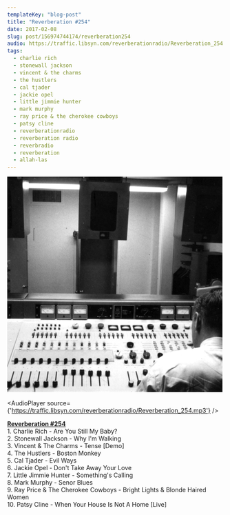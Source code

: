 ```yaml
---
templateKey: "blog-post"
title: "Reverberation #254"
date: 2017-02-08
slug: post/156974744174/reverberation254
audio: https://traffic.libsyn.com/reverberationradio/Reverberation_254.mp3
tags:
  - charlie rich
  - stonewall jackson
  - vincent & the charms
  - the hustlers
  - cal tjader
  - jackie opel
  - little jimmie hunter
  - mark murphy
  - ray price & the cherokee cowboys
  - patsy cline
  - reverberationradio
  - reverberation radio
  - reverbradio
  - reverberation
  - allah-las
---
```


![Reverberation #254](../images/689e879c1362e4996d6b5e133f225020c828031b4771942145d38f5e8a2bf892.png)

<AudioPlayer source={'https://traffic.libsyn.com/reverberationradio/Reverberation_254.mp3'} />

<p><b><a href="https://traffic.libsyn.com/reverberationradio/Reverberation_254.mp3">Reverberation #254</a><br /></b>1. Charlie Rich - Are You Still My Baby?<br />2. Stonewall Jackson - Why I'm Walking<br />3. Vincent &amp; The Charms - Tense [Demo]<br />4. The Hustlers - Boston Monkey<br />5. Cal Tjader - Evil Ways<br />6. Jackie Opel - Don't Take Away Your Love<br />7. Little Jimmie Hunter - Something's Calling<br />8. Mark Murphy - Senor Blues<br />9. Ray Price &amp; The Cherokee Cowboys - Bright Lights &amp; Blonde Haired Women<br />10. Patsy Cline - When Your House Is Not A Home [Live]<br /></p>
